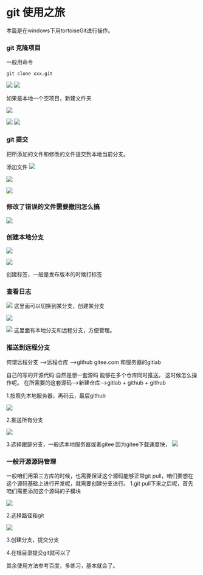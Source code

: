 # git 使用之旅
本篇是在windows下用tortoiseGit进行操作。

### git 克隆项目
一般用命令
```
git clone xxx.git
```

![](http://doc.feijianshen.com/uploads/201810/cplusplussz/attach_1560e3b644a92218.png)
![](http://doc.feijianshen.com/uploads/201810/cplusplussz/attach_1560e3cd3300eb41.png)

如果是本地一个空项目，新建文件夹

![](http://doc.feijianshen.com/uploads/201810/cplusplussz/attach_1560e3df2f620a7c.png)

![](http://doc.feijianshen.com/uploads/201810/cplusplussz/attach_1560e3e2f4af2dda.png)
![](http://doc.feijianshen.com/uploads/201810/cplusplussz/attach_1560e3e6f42687e9.png)

### git 提交
把所添加的文件和修改的文件提交到本地当前分支。

添加文件
![](http://doc.feijianshen.com/uploads/201810/cplusplussz/attach_1560e40ac4705392.png)

![](http://doc.feijianshen.com/uploads/201810/cplusplussz/attach_1560e414ab96acac.png)

![](http://doc.feijianshen.com/uploads/201810/cplusplussz/attach_1560e43611540223.png)

### 修改了错误的文件需要撤回怎么搞
![](http://doc.feijianshen.com/uploads/201810/cplusplussz/attach_1560e44bfe360ec9.png)

### 创建本地分支

![](http://doc.feijianshen.com/uploads/201810/cplusplussz/attach_1560e45723e02f26.png)

![](http://doc.feijianshen.com/uploads/201810/cplusplussz/attach_1560e4623dcad94a.png)

创建标签，一般是发布版本的时候打标签

### 查看日志
![](http://doc.feijianshen.com/uploads/201810/cplusplussz/attach_1560e47672a59f73.png)
这里面可以切换到某分支，创建某分支

![](http://doc.feijianshen.com/uploads/201810/cplusplussz/attach_1560e4822ebeda4f.png)

![](http://doc.feijianshen.com/uploads/201810/cplusplussz/attach_1560e48e2334ea8d.png)
这里面有本地分支和远程分支，方便管理。

### 推送到远程分支
何谓远程分支 
-->远程仓库 -->github gitee.com 和服务器的gitlab

自己的写的开源代码:自然是想一套源码 能够在多个仓库同时推送。
这时候怎么操作呢。
在所需要的这套源码-->新建仓库-->gitlab + github + github

1.按照先本地服务器，再码云，最后github

![](http://doc.feijianshen.com/uploads/201810/cplusplussz/attach_1560e4ea99523010.png)

2.推送所有分支

![](http://doc.feijianshen.com/uploads/201810/cplusplussz/attach_1560e501c5b60d1c.png)

3.选择跟踪分支，一般选本地服务器或者gitee
因为gitee下载速度快，
![](http://doc.feijianshen.com/uploads/201810/cplusplussz/attach_1560e541940ea635.png)

### 一般开源源码管理
一般咱们用第三方库的时候，也需要保证这个源码能够正常git pull，咱们要想在这个源码基础上进行开发呢，就需要创建分支进行。
1.git pull下来之后呢，首先咱们需要添加这个源码的子模块

![](http://doc.feijianshen.com/uploads/201810/cplusplussz/attach_1560e5ab6abbb7c4.png)

2.选择路径和git

![](http://doc.feijianshen.com/uploads/201810/cplusplussz/attach_1560e5bab04dc45c.png)

3.创建分支，提交分支

4.在根目录提交git就可以了

其余使用方法参考百度，多练习，基本就会了。
